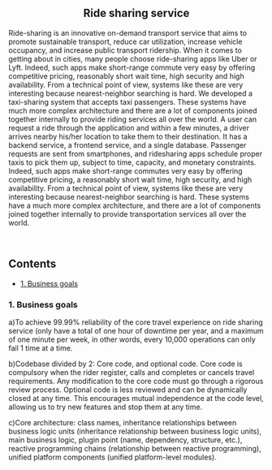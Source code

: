 

<h2 align="center">Ride sharing service</h2>


<p align="left">
 Ride-sharing is an innovative on-demand transport service that aims to promote sustainable transport, reduce car utilization, increase vehicle occupancy, and increase public transport ridership. When it comes to getting about in cities, many people choose ride-sharing apps like Uber or Lyft. Indeed, such apps make short-range commute very easy by offering competitive pricing, reasonably short wait time, high security and high availability. From a technical point of view, systems like these are very interesting because nearest-neighbor searching is hard.  We developed a taxi-sharing system that accepts taxi passengers. These systems have much more complex architecture and there are a lot of components joined together internally to provide riding services all over the world. A user can request a ride through the application and within a few minutes, a driver arrives nearby his/her location to take them to their destination. It has a backend service, a frontend service, and a single database. Passenger requests are sent from smartphones, and ridesharing apps schedule proper taxis to pick them up, subject to time, capacity, and monetary constraints. Indeed, such apps make short-range commutes very easy by offering competitive pricing, a reasonably short wait time, high security, and high availability. From a technical point of view, systems like these are very interesting because nearest-neighbor searching is hard. These systems have a much more complex architecture, and there are a lot of components joined together internally to provide transportation services all over the world.
</p>
<br>

## Contents

- [1. Business goals](#business_goals)



### 1. Business goals
a)To achieve 99.99% reliability of the core travel experience on ride sharing service (only have a total of one hour of downtime per year, and a maximum of one minute per week, in other words, every 10,000 operations can only fail 1 time at a time.

b)Codebase divided by 2: Core code, and optional code. Core code is compulsory when the rider register, calls and completes or cancels travel requirements. Any modification to the core code must go through a rigorous review process. Optional code is less reviewed and can be dynamically closed at any time. This encourages mutual independence at the code level, allowing us to try new features and stop them at any time.

c)Core architecture: class names, inheritance relationships between business logic units (inheritance relationship between business logic units), main business logic, plugin point (name, dependency, structure, etc.), reactive programming chains (relationship between reactive programming), unified platform components (unified platform-level modules).



